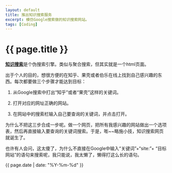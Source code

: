 ```yaml
---
layout: default
title: 推出知识搜索服务
excerpt: 模仿Google搜索做的知识搜索网站。
tags: [Coding]
---
```

{{ page.title }}
================

[**知识搜索**](http://cforth.github.io)是个伪搜索引擎。类似与聚合搜索，但其实就是一个html页面。

出于个人的目的，想很方便的在知乎、果壳或者伯乐在线上找到自己感兴趣的东西。每次都要做三个步骤才能达到目标：

1. 从Google搜索中打出“知乎”或者“果壳”这样的关键词。

2. 打开对应的网址正确的网站。

3. 在网站中的搜索栏输入自己要查询的关键词，并点击打开。

为什么不把这三步合成一步呢。做一个网页，把所有我感兴趣的网站做出一个选项表，然后再直接输入要查询的关键词搜索。于是，嘭~~略施小技，知识搜索网页就诞生了。

也许有人会问，这太傻了，为什么不直接在Google中输入“关键词”+“site:”+ “目标网站”的语句来搜索呢，我只能说，我太懒了，懒得打这么长的语句。

{{ page.date | date: "%Y-%m-%d" }}
